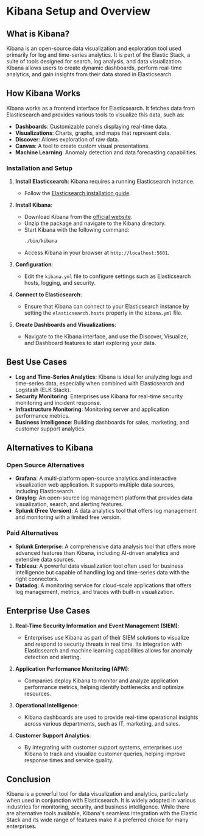# Kibana Setup and Overview

## What is Kibana?

Kibana is an open-source data visualization and exploration tool used primarily for log and time-series analytics. It is part of the Elastic Stack, a suite of tools designed for search, log analysis, and data visualization. Kibana allows users to create dynamic dashboards, perform real-time analytics, and gain insights from their data stored in Elasticsearch.

## How Kibana Works

Kibana works as a frontend interface for Elasticsearch. It fetches data from Elasticsearch and provides various tools to visualize this data, such as:

- **Dashboards**: Customizable panels displaying real-time data.
- **Visualizations**: Charts, graphs, and maps that represent data.
- **Discover**: Allows exploration of raw data.
- **Canvas**: A tool to create custom visual presentations.
- **Machine Learning**: Anomaly detection and data forecasting capabilities.

### Installation and Setup

1. **Install Elasticsearch**: Kibana requires a running Elasticsearch instance.
   - Follow the [Elasticsearch installation guide](https://www.elastic.co/guide/en/elasticsearch/reference/current/install-elasticsearch.html).

2. **Install Kibana**:
   - Download Kibana from the [official website](https://www.elastic.co/downloads/kibana).
   - Unzip the package and navigate to the Kibana directory.
   - Start Kibana with the following command:
     ```bash
     ./bin/kibana
     ```
   - Access Kibana in your browser at `http://localhost:5601`.

3. **Configuration**:
   - Edit the `kibana.yml` file to configure settings such as Elasticsearch hosts, logging, and security.

4. **Connect to Elasticsearch**:
   - Ensure that Kibana can connect to your Elasticsearch instance by setting the `elasticsearch.hosts` property in the `kibana.yml` file.

5. **Create Dashboards and Visualizations**:
   - Navigate to the Kibana interface, and use the Discover, Visualize, and Dashboard features to start exploring your data.

## Best Use Cases

- **Log and Time-Series Analytics**: Kibana is ideal for analyzing logs and time-series data, especially when combined with Elasticsearch and Logstash (ELK Stack).
- **Security Monitoring**: Enterprises use Kibana for real-time security monitoring and incident response.
- **Infrastructure Monitoring**: Monitoring server and application performance metrics.
- **Business Intelligence**: Building dashboards for sales, marketing, and customer support analytics.

## Alternatives to Kibana

### Open Source Alternatives

- **Grafana**: A multi-platform open-source analytics and interactive visualization web application. It supports multiple data sources, including Elasticsearch.
- **Graylog**: An open-source log management platform that provides data visualization, search, and alerting features.
- **Splunk (Free Version)**: A data analytics tool that offers log management and monitoring with a limited free version.

### Paid Alternatives

- **Splunk Enterprise**: A comprehensive data analysis tool that offers more advanced features than Kibana, including AI-driven analytics and extensive data sources.
- **Tableau**: A powerful data visualization tool often used for business intelligence but capable of handling log and time-series data with the right connectors.
- **Datadog**: A monitoring service for cloud-scale applications that offers log management, metrics, and traces with built-in visualization.

## Enterprise Use Cases

1. **Real-Time Security Information and Event Management (SIEM)**:
   - Enterprises use Kibana as part of their SIEM solutions to visualize and respond to security threats in real time. Its integration with Elasticsearch and machine learning capabilities allows for anomaly detection and alerting.

2. **Application Performance Monitoring (APM)**:
   - Companies deploy Kibana to monitor and analyze application performance metrics, helping identify bottlenecks and optimize resources.

3. **Operational Intelligence**:
   - Kibana dashboards are used to provide real-time operational insights across various departments, such as IT, marketing, and sales.

4. **Customer Support Analytics**:
   - By integrating with customer support systems, enterprises use Kibana to track and visualize customer queries, helping improve response times and service quality.

## Conclusion

Kibana is a powerful tool for data visualization and analytics, particularly when used in conjunction with Elasticsearch. It is widely adopted in various industries for monitoring, security, and business intelligence. While there are alternative tools available, Kibana's seamless integration with the Elastic Stack and its wide range of features make it a preferred choice for many enterprises.
